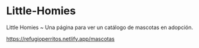 # Little-Homies
Little Homies ~ Una página para ver un catálogo de mascotas en adopción.

https://refugioperritos.netlify.app/mascotas

